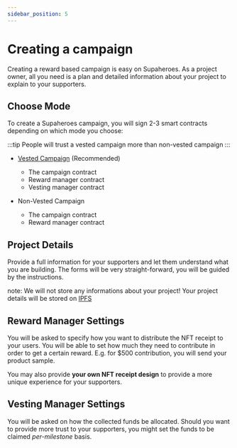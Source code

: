 ```yaml
---
sidebar_position: 5
---
```


# Creating a campaign

Creating a reward based campaign is easy on Supaheroes. As a project owner, all you need is a plan and detailed information about your project to explain to your supporters. 

## Choose Mode

To create a Supaheroes campaign, you will sign 2-3 smart contracts depending on which mode you choose:

:::tip 
People will trust a vested campaign more than non-vested campaign
:::

- [Vested Campaign](/reward-based-campaign/vested-campaign) (Recommended)
    - The campaign contract
    - Reward manager contract
    - Vesting manager contract

- Non-Vested Campaign
    - The campaign contract
    - Reward manager contract

## Project Details

Provide a full information for your supporters and let them understand what you are building. The forms will be very straight-forward, you will be guided by the instructions. 

note: We will not store any informations about your project! Your project details will be stored on [IPFS](https://ipfs.io)

## Reward Manager Settings

You will be asked to specify how you want to distribute the NFT receipt to your users. You will be able to set how much they need to contribute in order to get a certain reward. E.g. for $500 contribution, you will send your product sample.

You may also provide **your own NFT receipt design** to provide a more unique experience for your supporters.

## Vesting Manager Settings

You will be asked on how the collected funds be allocated. Should you want to provide more trust to your supporters, you might set the funds to be claimed *per-milestone* basis.